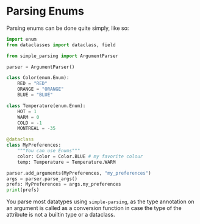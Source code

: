# Parsing Enums

Parsing enums can be done quite simply, like so:

```python
import enum
from dataclasses import dataclass, field

from simple_parsing import ArgumentParser

parser = ArgumentParser()

class Color(enum.Enum):
    RED = "RED"
    ORANGE = "ORANGE"
    BLUE = "BLUE"

class Temperature(enum.Enum):
    HOT = 1
    WARM = 0
    COLD = -1
    MONTREAL = -35

@dataclass
class MyPreferences:
    """You can use Enums"""
    color: Color = Color.BLUE # my favorite colour
    temp: Temperature = Temperature.WARM

parser.add_arguments(MyPreferences, "my_preferences")
args = parser.parse_args()
prefs: MyPreferences = args.my_preferences
print(prefs)

```





You parse most datatypes using `simple-parsing`, as the type annotation on an argument is called as a conversion function in case the type of the attribute is not a builtin type or a dataclass. 

